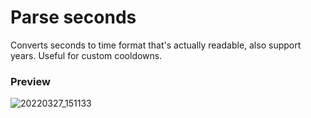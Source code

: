 # Parse seconds
Converts seconds to time format that's actually readable, also support years. Useful for custom cooldowns. 

### Preview
![20220327_151133](https://user-images.githubusercontent.com/98183987/160270964-5b2cf6d4-0e77-4c51-a702-4c1b947000ac.jpg)
